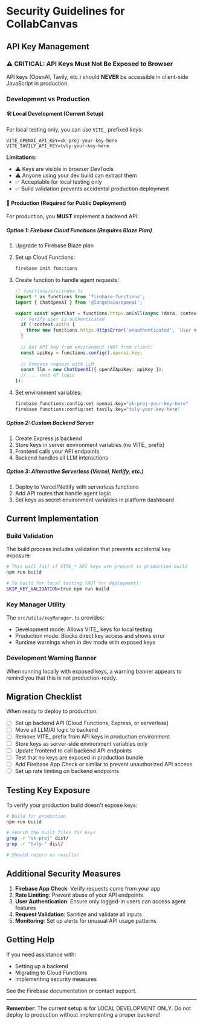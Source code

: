 # Security Guidelines for CollabCanvas

## API Key Management

### ⚠️ CRITICAL: API Keys Must Not Be Exposed to Browser

API keys (OpenAI, Tavily, etc.) should **NEVER** be accessible in client-side JavaScript in production.

### Development vs Production

#### 🛠️ Local Development (Current Setup)

For local testing only, you can use `VITE_` prefixed keys:

```env
VITE_OPENAI_API_KEY=sk-proj-your-key-here
VITE_TAVILY_API_KEY=tvly-your-key-here
```

**Limitations:**
- ⚠️ Keys are visible in browser DevTools
- ⚠️ Anyone using your dev build can extract them
- ✅ Acceptable for local testing only
- ✅ Build validation prevents accidental production deployment

#### 🚀 Production (Required for Public Deployment)

For production, you **MUST** implement a backend API:

##### Option 1: Firebase Cloud Functions (Requires Blaze Plan)

1. Upgrade to Firebase Blaze plan
2. Set up Cloud Functions:
   ```bash
   firebase init functions
   ```

3. Create function to handle agent requests:
   ```typescript
   // functions/src/index.ts
   import * as functions from 'firebase-functions';
   import { ChatOpenAI } from '@langchain/openai';
   
   export const agentChat = functions.https.onCall(async (data, context) => {
     // Verify user is authenticated
     if (!context.auth) {
       throw new functions.https.HttpsError('unauthenticated', 'User must be logged in');
     }
     
     // Get API key from environment (NOT from client)
     const apiKey = functions.config().openai.key;
     
     // Process request with LLM
     const llm = new ChatOpenAI({ openAIApiKey: apiKey });
     // ... rest of logic
   });
   ```

4. Set environment variables:
   ```bash
   firebase functions:config:set openai.key="sk-proj-your-key-here"
   firebase functions:config:set tavily.key="tvly-your-key-here"
   ```

##### Option 2: Custom Backend Server

1. Create Express.js backend
2. Store keys in server environment variables (no VITE_ prefix)
3. Frontend calls your API endpoints
4. Backend handles all LLM interactions

##### Option 3: Alternative Serverless (Vercel, Netlify, etc.)

1. Deploy to Vercel/Netlify with serverless functions
2. Add API routes that handle agent logic
3. Set keys as secret environment variables in platform dashboard

## Current Implementation

### Build Validation

The build process includes validation that prevents accidental key exposure:

```bash
# This will fail if VITE_* API keys are present in production build
npm run build

# To build for local testing (NOT for deployment):
SKIP_KEY_VALIDATION=true npm run build
```

### Key Manager Utility

The `src/utils/keyManager.ts` provides:
- Development mode: Allows VITE_ keys for local testing
- Production mode: Blocks direct key access and shows error
- Runtime warnings when in dev mode with exposed keys

### Development Warning Banner

When running locally with exposed keys, a warning banner appears to remind you that this is not production-ready.

## Migration Checklist

When ready to deploy to production:

- [ ] Set up backend API (Cloud Functions, Express, or serverless)
- [ ] Move all LLM/AI logic to backend
- [ ] Remove VITE_ prefix from API keys in production environment
- [ ] Store keys as server-side environment variables only
- [ ] Update frontend to call backend API endpoints
- [ ] Test that no keys are exposed in production bundle
- [ ] Add Firebase App Check or similar to prevent unauthorized API access
- [ ] Set up rate limiting on backend endpoints

## Testing Key Exposure

To verify your production build doesn't expose keys:

```bash
# Build for production
npm run build

# Search the built files for keys
grep -r "sk-proj" dist/
grep -r "tvly-" dist/

# Should return no results!
```

## Additional Security Measures

1. **Firebase App Check**: Verify requests come from your app
2. **Rate Limiting**: Prevent abuse of your API endpoints
3. **User Authentication**: Ensure only logged-in users can access agent features
4. **Request Validation**: Sanitize and validate all inputs
5. **Monitoring**: Set up alerts for unusual API usage patterns

## Getting Help

If you need assistance with:
- Setting up a backend
- Migrating to Cloud Functions
- Implementing security measures

See the Firebase documentation or contact support.

---

**Remember**: The current setup is for LOCAL DEVELOPMENT ONLY. Do not deploy to production without implementing a proper backend!

